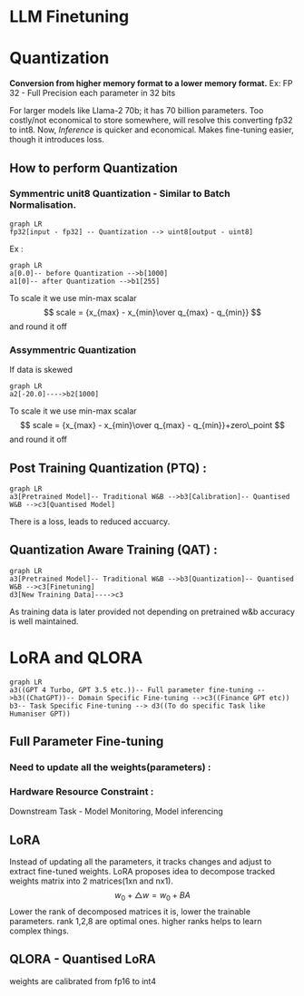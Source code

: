 # LLM Finetuning



# Quantization

**Conversion from higher memory format to a lower memory format.**
Ex: FP 32 - Full Precision each parameter in 32 bits

For larger models like Llama-2 70b; it has 70 billion parameters.
Too costly/not economical to store somewhere, will resolve this converting fp32 to int8.
Now, *Inference* is quicker and economical.
Makes fine-tuning easier, though it introduces loss.

## How to perform Quantization

### **Symmentric unit8 Quantization** - Similar to Batch Normalisation.
```mermaid
graph LR
fp32[input - fp32] -- Quantization --> uint8[output - uint8]
```
Ex : 
```mermaid
graph LR
a[0.0]-- before Quantization -->b[1000]
a1[0]-- after Quantization -->b1[255]
```

To scale it we use min-max scalar
$$
scale = {x_{max} - x_{min}\over q_{max} - q_{min}}
$$
and round it off
### **Assymmentric Quantization** 

If data is skewed
```mermaid
graph LR
a2[-20.0]---->b2[1000]
```
To scale it we use min-max scalar
$$
scale = {x_{max} - x_{min}\over q_{max} - q_{min}}+zero\_point
$$
and round it off

## Post Training Quantization (PTQ) : 

```mermaid
graph LR
a3[Pretrained Model]-- Traditional W&B -->b3[Calibration]-- Quantised W&B -->c3[Quantised Model]
```
There is a loss, leads to reduced accuarcy.
## Quantization Aware Training (QAT) :

```mermaid
graph LR
a3[Pretrained Model]-- Traditional W&B -->b3[Quantization]-- Quantised W&B -->c3[Finetuning]
d3[New Training Data]---->c3
```
As training data is later provided not depending on pretrained w&b accuracy is well maintained.

# LoRA and QLORA
```mermaid
graph LR
a3((GPT 4 Turbo, GPT 3.5 etc.))-- Full parameter fine-tuning -->b3((ChatGPT))-- Domain Specific Fine-tuning -->c3((Finance GPT etc))
b3-- Task Specific Fine-tuning --> d3((To do specific Task like Humaniser GPT))
```
## Full Parameter Fine-tuning

### Need to update all the weights(parameters) : 
### Hardware Resource Constraint : 
Downstream Task - Model Monitoring, Model inferencing

## LoRA
Instead of updating all the parameters, it tracks changes and adjust to extract fine-tuned weights.
LoRA proposes idea to decompose tracked weights matrix into 2 matrices(1xn and nx1).
$$
w_0 + \triangle w = w_0 +BA
$$
Lower the rank of decomposed matrices it is, lower the trainable parameters.
rank 1,2,8 are optimal ones.
higher ranks helps to learn complex things.


## QLORA - Quantised LoRA
weights are calibrated from fp16 to int4

